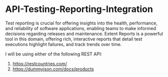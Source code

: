 # API-Testing-Reporting-Integration
Test reporting is crucial for offering insights into the health, performance, and reliability of software applications, enabling teams to make informed decisions regarding releases and maintenance.
Extent Reports is a powerful tool in this domain, offering rich, interactive reports that detail test executions highlight failures, and track trends over time.

I will be using either of the following REST API:

1. https://restcountries.com/
2. https://dummyjson.com/docs/products
